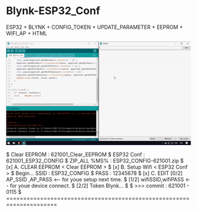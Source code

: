 # Blynk-ESP32_Conf
ESP32 + BLYNK + CONFIG_TOKEN + UPDATE_PARAMETER + EEPROM + WIFI_AP + HTML

[![Demo CountPages alpha](https://github.com/siwasilp/Blynk-ESP32_Conf/blob/master/Test_espConf.gif)](https://github.com/siwasilp/Blynk-ESP32_Conf/blob/master/_bin-621001/30-9-2562%20test.mp4)

$ Clear EEPROM  :  621001_Clear_EEPROM
$ ESP32 Conf    :  621001_ESP32_CONFIG
$ ZIP_ALL %MS%  :  ESP32_CONFIG-621001.zip
$ [x] A. CLEAR EEPROM < Clear EEPROM >
$ [x] B. Setup Wifi   < ESP32 Conf   >
$        Begin... SSID : ESP32_CONFIG
$                 PASS : 12345678
$ [x] C. EDIT [0/2] AP_SSID ,AP_PASS     <-- for youe setup next time.
$            [1/2] wifiSSID,wifiPASS    <-- for youe device connect.
$             [2/2] Token Blynk...
$
$ >>> commit : 621001 - 0115
$ =====================================================================

